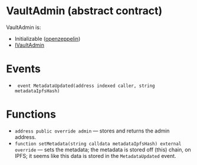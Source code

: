 # VaultAdmin (abstract contract)

VaultAdmin is:

* Initializable ([openzeppelin](https://github.com/OpenZeppelin/openzeppelin-contracts/blob/master/contracts/proxy/utils/Initializable.sol))
* [IVaultAdmin](../../../contracts/interfaces/IVaultAdmin.sol.md)

# Events

* ` event MetadataUpdated(address indexed caller, string metadataIpfsHash)`

# Functions

* `address public override admin` — stores and returns the admin address.
* `function setMetadata(string calldata metadataIpfsHash) external override` — sets the metadata; the metadata is stored off (this) chain, on IPFS; it seems like this data is stored in the `MetadataUpdated` event.
